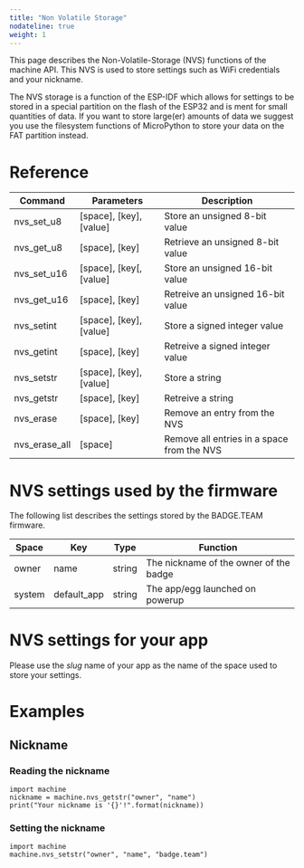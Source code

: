```yaml
---
title: "Non Volatile Storage"
nodateline: true
weight: 1
---
```


This page describes the Non-Volatile-Storage (NVS) functions of the machine API. This NVS is used to store settings such as WiFi credentials and your nickname.

The NVS storage is a function of the ESP-IDF which allows for settings to be stored in a special partition on the flash of the ESP32 and is ment for small quantities of data.
If you want to store large(er) amounts of data we suggest you use the filesystem functions of MicroPython to store your data on the FAT partition instead.

# Reference

| Command       | Parameters                     | Description                                |
|---------------|--------------------------------|--------------------------------------------|
| nvs_set_u8    | \[space\], \[key\], \[value\]  | Store an unsigned 8-bit value              |
| nvs_get_u8    | \[space\], \[key\]             | Retrieve an unsigned 8-bit value           |
| nvs_set_u16   | \[space\], \[key\[, \[value\]  | Store an unsigned 16-bit value             |
| nvs_get_u16   | \[space\], \[key\]             | Retreive an unsigned 16-bit value          |
| nvs_setint    | \[space\], \[key\], \[value\]  | Store a signed integer value               | 
| nvs_getint    | \[space\], \[key\]             | Retreive a signed integer value            |
| nvs_setstr    | \[space\], \[key\], \[value\]  | Store a string                             |
| nvs_getstr    | \[space\], \[key\]             | Retreive a string                          |
| nvs_erase     | \[space\], \[key\]             | Remove an entry from the NVS               |
| nvs_erase_all | \[space\]                      | Remove all entries in a space from the NVS |

# NVS settings used by the firmware

The following list describes the settings stored by the BADGE.TEAM firmware.

| Space  | Key         | Type    | Function                               |
|--------|-------------|---------|----------------------------------------|
| owner  | name        | string  | The nickname of the owner of the badge |
| system | default_app | string  | The app/egg launched on powerup        |

# NVS settings for your app

Please use the *slug* name of your app as the name of the space used to store your settings.

# Examples

## Nickname

### Reading the nickname

```
import machine
nickname = machine.nvs_getstr("owner", "name")
print("Your nickname is '{}'!".format(nickname))
```

### Setting the nickname

```
import machine
machine.nvs_setstr("owner", "name", "badge.team")
```

